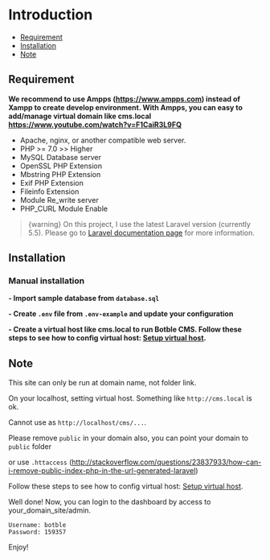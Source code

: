 # Introduction
- [Requirement](#requirement)
- [Installation](#installation)
- [Note](#note)

<a name="requirement"></a>
## Requirement

**We recommend to use Ampps (https://www.ampps.com) instead of Xampp to create develop environment. With Ampps, you can easy to add/manage virtual domain like cms.local https://www.youtube.com/watch?v=F1CaiR3L9FQ**

- Apache, nginx, or another compatible web server.
- PHP >= 7.0 >> Higher
- MySQL Database server
- OpenSSL PHP Extension
- Mbstring PHP Extension
- Exif PHP Extension
- Fileinfo Extension
- Module Re_write server
- PHP_CURL Module Enable


>  {warning} On this project, I use the latest Laravel version (currently 5.5). Please go to [Laravel documentation page](https://laravel.com/docs) for more information.

<a name="installation"></a>
## Installation

### Manual installation

**- Import sample database from `database.sql`**

**- Create `.env` file from `.env-example` and update your configuration**

**- Create a virtual host like cms.local to run Botble CMS. Follow these steps to see how to config virtual host: [Setup virtual host](/2.4/virtualhost).** 

<a name="note"></a>
## Note

This site can only be run at domain name, not folder link.

On your localhost, setting virtual host. Something like `http://cms.local` is ok.

Cannot use as `http://localhost/cms/...`.

Please remove `public` in your domain also, you can point your domain to `public` folder

or use `.httaccess` (http://stackoverflow.com/questions/23837933/how-can-i-remove-public-index-php-in-the-url-generated-laravel)

Follow these steps to see how to config virtual host: [Setup virtual host](/2.4/virtualhost).

Well done! Now, you can login to the dashboard by access to your_domain_site/admin.

    Username: botble
    Password: 159357

Enjoy!